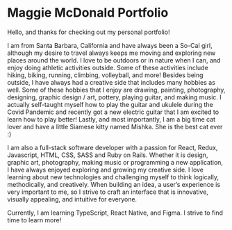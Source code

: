 # Maggie McDonald Portfolio

Hello, and thanks for checking out my personal portfolio!
<br>

I am from Santa Barbara, California and have always been a So-Cal girl, although my desire to travel always keeps me moving and exploring new places around the world. I love to be outdoors or in nature when I can, and enjoy doing athletic activities outside. Some of these activities include hiking, biking, running, climbing, volleyball, and more! Besides being outside, I have always had a creative side that includes many hobbies as well. Some of these hobbies that I enjoy are drawing, painting, photography, designing, graphic design / art, pottery, playing guitar, and making music. I actually self-taught myself how to play the guitar and ukulele during the Covid Pandemic and recently got a new electric guitar that I am excited to learn how to play better! Lastly, and most importantly, I am a big time cat lover and have a little Siamese kitty named Mishka. She is the best cat ever :)
<br>

I am also a full-stack software developer with a passion for React, Redux, Javascript, HTML, CSS, SASS and Ruby on Rails.
Whether it is design, graphic art, photography, making music or programming a new application, I have always enjoyed exploring and growing my creative side. I love learning about new technologies and challenging myself to think
logically, methodically, and creatively. When building an idea, a user’s experience is very important to me, so I strive
to craft an interface that is innovative, visually appealing, and intuitive for everyone.
<br>

Currently, I am learning TypeScript, React Native, and Figma. I strive to find time to learn more!